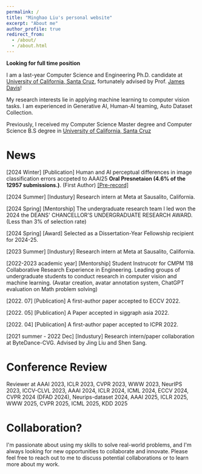 ```yaml
---
permalink: /
title: "Minghao Liu's personal website"
excerpt: "About me"
author_profile: true
redirect_from: 
  - /about/
  - /about.html
---
```


**Looking for full time position**

I am a last-year Computer Science and Engineering Ph.D. candidate at [University of California, Santa Cruz](https://engineering.ucsc.edu/), fortunately advised by Prof. [James Davis](https://users.soe.ucsc.edu/~davis/)! 


My research interests lie in applying machine learning to computer vision tasks. I am experienced in Generative AI, Human-AI teaming, Auto Dataset Collection. 

<!-- My research interests lie in applying machine learning to computer vision tasks, particularly focusing on complementary teaming between human and artificial intelligence. I am experienced in **improving** generative models, including diffusion models, GANs, and VAEs. I have also **worked** on automatic dataset collection. Additionally, my expertise extends to **applications** of label noise learning, label noise detection, object detection, image segmentation, and image super-resolution models. -->


Previously, I received my Computer Science Master degree and Computer Science B.S degree in [University of California, Santa Cruz](https://engineering.ucsc.edu/)



News
======

[2024 Winter] [Publication] Human and AI perceptual differences in image classification errors accpeted to AAAI25 **Oral Presnetaion (4.6% of the 12957 submissions.)**. (First Author) [[Pre-record]](https://youtu.be/ANbgSWtnYOc)

[2024 Summer] [Industury] Research intern at Meta at Sausalito, California.

[2024 Spring] [Mentorship] The undergraduate research team I led won the 2024 the DEANS' CHANCELLOR'S UNDERGRADUATE RESEARCH AWARD. (Less than 3% of selection rate)

[2024 Spring] [Award] Selected as a Dissertation-Year Fellowship recipient for 2024-25.

[2023 Summer] [Industury] Research intern at Meta at Sausalito, California.

[2022-2023 academic year] [Mentorship] Student Instrucotr for CMPM 118 Collaborative Research Experience in Engineering. Leading groups of undergraduate students to conduct research in computer vision and machine learning. (Avatar creation, avatar annotation system, ChatGPT evaluation on Math problem solving)

[2022. 07] [Publication] A first-author paper accepted to ECCV 2022.

[2022. 05] [Publication] A Paper accepted in siggraph asia 2022. 

[2022. 04] [Publication] A first-author paper accepted to ICPR 2022.

[2021 summer - 2022 Dec] [Industury] Research intern/paper collaboration at ByteDance-CVG. Advised by Jing Liu and Shen Sang.


Conference Review
======
Reviewer at AAAI 2023, ICLR 2023, CVPR 2023, WWW 2023, NeurIPS 2023, ICCV-CLVL 2023, AAAI 2024, ICLR 2024, ICML 2024, ECCV 2024, CVPR 2024 (DFAD 2024), Neurips-dataset 2024, AAAI 2025, ICLR 2025, WWW 2025, CVPR 2025, ICML 2025, KDD 2025


Collaboration?
======
I'm passionate about using my skills to solve real-world problems, and I'm always looking for new opportunities to collaborate and innovate. Please feel free to reach out to me to discuss potential collaborations or to learn more about my work.

